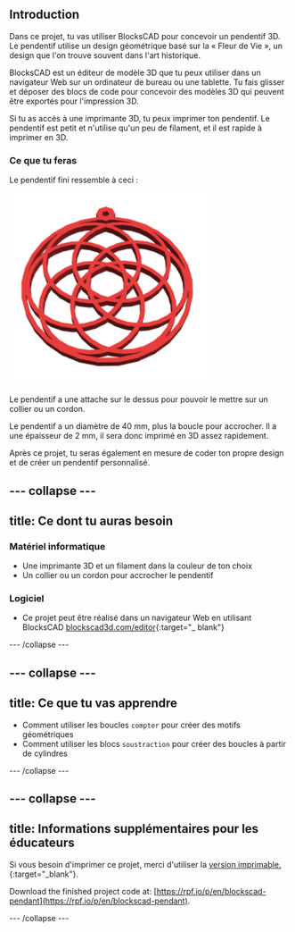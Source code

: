 ## Introduction

Dans ce projet, tu vas utiliser BlocksCAD pour concevoir un pendentif 3D. Le pendentif utilise un design géométrique basé sur la « Fleur de Vie », un design que l'on trouve souvent dans l'art historique.

BlocksCAD est un éditeur de modèle 3D que tu peux utiliser dans un navigateur Web sur un ordinateur de bureau ou une tablette. Tu fais glisser et déposer des blocs de code pour concevoir des modèles 3D qui peuvent être exportés pour l'impression 3D.

Si tu as accès à une imprimante 3D, tu peux imprimer ton pendentif. Le pendentif est petit et n'utilise qu'un peu de filament, et il est rapide à imprimer en 3D.

### Ce que tu feras

Le pendentif fini ressemble à ceci :

![capture d'écran](images/pendant-finished.png)

Le pendentif a une attache sur le dessus pour pouvoir le mettre sur un collier ou un cordon.

Le pendentif a un diamètre de 40 mm, plus la boucle pour accrocher. Il a une épaisseur de 2 mm, il sera donc imprimé en 3D assez rapidement.

Après ce projet, tu seras également en mesure de coder ton propre design et de créer un pendentif personnalisé.

--- collapse ---
---
title: Ce dont tu auras besoin
---

### Matériel informatique

+ Une imprimante 3D et un filament dans la couleur de ton choix
+ Un collier ou un cordon pour accrocher le pendentif

### Logiciel

+ Ce projet peut être réalisé dans un navigateur Web en utilisant BlocksCAD [blockscad3d.com/editor](https://www.blockscad3d.com/editor){:target="_ blank"}

--- /collapse ---

--- collapse ---
---
title: Ce que tu vas apprendre
---

+ Comment utiliser les boucles `compter` pour créer des motifs géométriques
+ Comment utiliser les blocs `soustraction` pour créer des boucles à partir de cylindres

--- /collapse ---

--- collapse ---
---
title: Informations supplémentaires pour les éducateurs
---

Si vous besoin d'imprimer ce projet, merci d'utiliser la [version imprimable.](https://projects.raspberrypi.org/en/projects/blockscad-pendant/print){:target="_blank"}.

Download the finished project code at: [https://rpf.io/p/en/blockscad-pendant](https://rpf.io/p/en/blockscad-pendant).

--- /collapse ---
